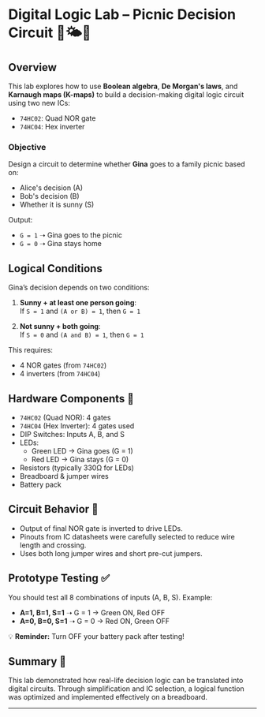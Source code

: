 # Digital Logic Lab – Picnic Decision Circuit 🚦🌤️🧺

## Overview

This lab explores how to use **Boolean algebra**, **De Morgan's laws**, and **Karnaugh maps (K-maps)** to build a decision-making digital logic circuit using two new ICs:

- `74HC02`: Quad NOR gate
- `74HC04`: Hex inverter

### Objective
Design a circuit to determine whether **Gina** goes to a family picnic based on:
- Alice's decision (A)
- Bob's decision (B)
- Whether it is sunny (S)

Output:
- `G = 1` ➝ Gina goes to the picnic
- `G = 0` ➝ Gina stays home

## Logical Conditions

Gina’s decision depends on two conditions:

1. **Sunny + at least one person going**:  
   If `S = 1` and `(A or B) = 1`, then `G = 1`

2. **Not sunny + both going**:  
   If `S = 0` and `(A and B) = 1`, then `G = 1`

This requires:
- 4 NOR gates (from `74HC02`)
- 4 inverters (from `74HC04`)

## Hardware Components 🧩

- `74HC02` (Quad NOR): 4 gates
- `74HC04` (Hex Inverter): 4 gates used
- DIP Switches: Inputs A, B, and S
- LEDs:
  - Green LED → Gina goes (G = 1)
  - Red LED → Gina stays (G = 0)
- Resistors (typically 330Ω for LEDs)
- Breadboard & jumper wires
- Battery pack

## Circuit Behavior 🚨

- Output of final NOR gate is inverted to drive LEDs.
- Pinouts from IC datasheets were carefully selected to reduce wire length and crossing.
- Uses both long jumper wires and short pre-cut jumpers.

## Prototype Testing ✅

You should test all 8 combinations of inputs (A, B, S). Example:

- **A=1, B=1, S=1** ➝ G = 1 → Green ON, Red OFF
- **A=0, B=0, S=1** ➝ G = 0 → Red ON, Green OFF

💡 **Reminder:** Turn OFF your battery pack after testing!

## Summary 🧠

This lab demonstrated how real-life decision logic can be translated into digital circuits. Through simplification and IC selection, a logical function was optimized and implemented effectively on a breadboard.

---

